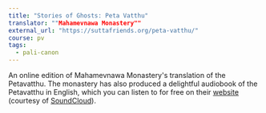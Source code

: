 ```yaml
---
title: "Stories of Ghosts: Peta Vatthu"
translator: ""Mahamevnawa Monastery""
external_url: "https://suttafriends.org/peta-vatthu/"
course: pv
tags:
  - pali-canon
---
```


An online edition of Mahamevnawa Monastery's translation of the Petavatthu. The monastery has also produced a delightful audiobook of the Petavatthu in English, which you can listen to for free on their [website](https://mahamevnawa.org/stories-of-ghosts-audio/) (courtesy of [SoundCloud](https://soundcloud.com/mahamevnawalk/sets/stories-of-ghosts-from-the-petavatthu)).
